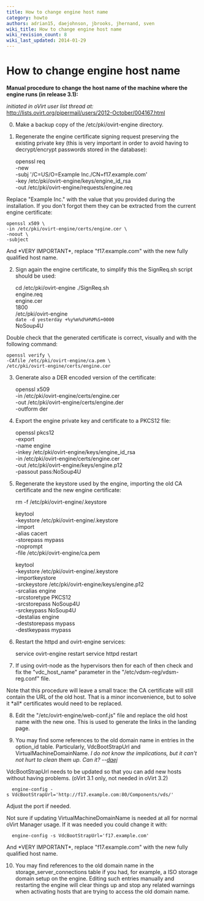 ```yaml
---
title: How to change engine host name
category: howto
authors: adrian15, daejohnson, jbrooks, jhernand, sven
wiki_title: How to change engine host name
wiki_revision_count: 8
wiki_last_updated: 2014-01-29
---
```


# How to change engine host name

**Manual procedure to change the host name of the machine where the engine runs (in release 3.1):**

*initiated in oVirt user list thread at:* <http://lists.ovirt.org/pipermail/users/2012-October/004167.html>

0. Make a backup copy of the /etc/pki/ovirt-engine directory.

1. Regenerate the engine certificate signing request preserving the existing private key (this is very important in order to avoid having to decrypt/encrypt passwords stored in the database):

    openssl req \
    -new \
    -subj '/C=US/O=Example Inc./CN=f17.example.com' \
    -key /etc/pki/ovirt-engine/keys/engine_id_rsa \
    -out /etc/pki/ovirt-engine/requests/engine.req

Replace "Example Inc." with the value that you provided during the installation. If you don't forgot them they can be extracted from the current engine certificate:

    openssl x509 \
    -in /etc/pki/ovirt-engine/certs/engine.cer \
    -noout \
    -subject

And \*VERY IMPORTANT\*, replace "f17.example.com" with the new fully qualified host name.

2. Sign again the engine certificate, to simplify this the SignReq.sh script should be used:

    cd /etc/pki/ovirt-engine
    ./SignReq.sh \
    engine.req \
    engine.cer \
    1800 \
    /etc/pki/ovirt-engine \
    `date -d yesterday +%y%m%d%H%M%S+0000` \
    NoSoup4U

Double check that the generated certificate is correct, visually and with the following command:

    openssl verify \
    -CAfile /etc/pki/ovirt-engine/ca.pem \
    /etc/pki/ovirt-engine/certs/engine.cer

3. Generate also a DER encoded version of the certificate:

    openssl x509 \
    -in /etc/pki/ovirt-engine/certs/engine.cer \
    -out /etc/pki/ovirt-engine/certs/engine.der \
    -outform der

4. Export the engine private key and certificate to a PKCS12 file:

    openssl pkcs12 \
    -export \
    -name engine \
    -inkey /etc/pki/ovirt-engine/keys/engine_id_rsa \
    -in /etc/pki/ovirt-engine/certs/engine.cer \
    -out /etc/pki/ovirt-engine/keys/engine.p12 \
    -passout pass:NoSoup4U

5. Regenerate the keystore used by the engine, importing the old CA certificate and the new engine certificate:

    rm -f /etc/pki/ovirt-engine/.keystore

    keytool \
    -keystore /etc/pki/ovirt-engine/.keystore \
    -import \
    -alias cacert \
    -storepass mypass \
    -noprompt \
    -file /etc/pki/ovirt-engine/ca.pem

    keytool \
    -keystore /etc/pki/ovirt-engine/.keystore \
    -importkeystore \
    -srckeystore /etc/pki/ovirt-engine/keys/engine.p12 \
    -srcalias engine \
    -srcstoretype PKCS12 \
    -srcstorepass NoSoup4U \
    -srckeypass NoSoup4U \
    -destalias engine \
    -deststorepass mypass \
    -destkeypass mypass

6. Restart the httpd and ovirt-engine services:

    service ovirt-engine restart
    service httpd restart

7. If using ovirt-node as the hypervisors then for each of then check and fix the "vdc_host_name" parameter in the "/etc/vdsm-reg/vdsm-reg.conf" file.

Note that this procedure will leave a small trace: the CA certificate will still contain the URL of the old host. That is a minor inconvenience, but to solve it \*all\* certificates would need to be replaced.

8. Edit the "/etc/ovirt-engine/web-conf.js" file and replace the old host name with the new one. This is used to generate the links in the landing page.

9. You may find some references to the old domain name in entries in the option_id table. Particularly, VdcBootStrapUrl and VirtualMachineDomainName. *I do not know the implications, but it can't not hurt to clean them up. Can it? --[daej](user:daejohnson)*

VdcBootStrapUrl needs to be updated so that you can add new hosts without having problems. (oVirt 3.1 only, not needed in oVirt 3.2)

      engine-config -s VdcBootStrapUrl='http://f17.example.com:80/Components/vds/' 

Adjust the port if needed.

Not sure if updating VirtualMachineDomainName is needed at all for normal oVirt Manager usage. If it was needed you could change it with:

      engine-config -s VdcBootStrapUrl='f17.example.com' 

And \*VERY IMPORTANT\*, replace "f17.example.com" with the new fully qualified host name.

10. You may find references to the old domain name in the storage_server_connections table if you had, for example, a ISO storage domain setup on the engine. Editing such entries manually and restarting the engine will clear things up and stop any related warnings when activating hosts that are trying to access the old domain name.
